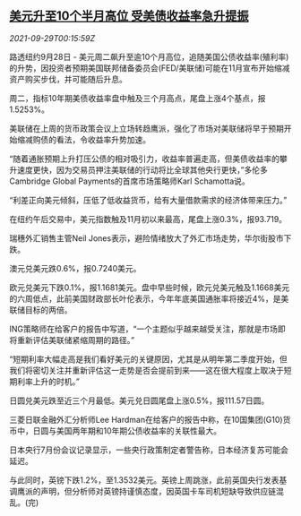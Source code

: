 <!--1632875463000-->
[美元升至10个半月高位 受美债收益率急升提振](https://cn.reuters.com/article/global-forex-idCNKBS2GP00H)
------

<div><i>2021-09-29T00:15:59Z</i></div><p>路透纽约9月28日 - 美元周二飙升至逾10个月高位，追随美国公债收益率(殖利率)的升势，因投资者预期美国联邦储备委员会(FED/美联储)可能在11月宣布开始缩减资产购买步伐，并可能随后升息。</p><p>周二，指标10年期美债收益率盘中触及三个月高点，尾盘上涨4个基点，报1.5253%。</p><p>美联储在上周的货币政策会议上立场转趋鹰派，强化了市场对美联储将早于预期开始缩减购债的看法，令收益率升势加速。</p><p>“随着通胀预期上升打压公债的相对吸引力，收益率普遍走高，但美债收益率的攀升速度更快，因为交易员押注美联储的行动将比全球其他央行更快，”多伦多Cambridge Global Payments的首席市场策略师Karl Schamotta说。</p><p>“利差正向美元倾斜，压低了低收益货币，给有大量借款需求的经济体带来压力。”</p><p>在纽约午后交易中，美元指数触及11月初以来最高，尾盘上涨0.3%，报93.719。</p><p>瑞穗外汇销售主管Neil Jones表示，避险情绪放大了外汇市场走势，华尔街股市下跌。</p><p>澳元兑美元跌0.6%，报0.7240美元。</p><p>欧元兑美元下跌0.1%，报1.1681美元。盘中早些时候，欧元兑美元触及1.1668美元的六周低点，此前美国财政部长叶伦表示，今年年底美国通胀率将接近4%，是美联储目标的两倍。</p><p>ING策略师在给客户的报告中写道，“一个主题似乎越来越受关注，那就是市场即将重新评估美联储紧缩周期的路径。”</p><p>“短期利率大幅走高是我们看好美元的关键原因，尤其是从明年第二季度开始，但我们将密切关注并重新评估这一走势是否会提前到来——这在很大程度上取决于短期利率上升的时机。”</p><p>日圆兑美元跌至近三个月最低。美元兑日圆尾盘上涨0.5%，报111.57日圆。</p><p>三菱日联金融外汇分析师Lee Hardman在给客户的报告中称，在10国集团(G10)货币中，日圆与美国两年期和10年期公债收益率的关联性最大。</p><p>日本央行7月份会议记录显示，一些央行政策制定者警告称，日本经济复苏可能会延迟。</p><p>与此同时，英镑下跌1.2%，至1.3532美元。英镑上周跳涨，此前英国央行发表基调鹰派的声明，但分析师对英镑持谨慎态度，因英国卡车司机短缺导致供应链混乱。(完)</p>
